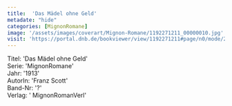 ```yaml
---
title:  'Das Mädel ohne Geld'
metadate: "hide"
categories: [MignonRomane]
image: '/assets/images/coverart/Mignon-Romane/1192271211_00000010.jpg'
visit: 'https://portal.dnb.de/bookviewer/view/1192271211#page/n0/mode/2up'
---
```

Titel: 'Das Mädel ohne Geld' <br>
Serie: 'MignonRomane' <br>
Jahr: '1913' <br>
AutorIn: 'Franz Scott' <br>
Band-Nr: '?' <br>
Verlag: ' MignonRomanVerl'